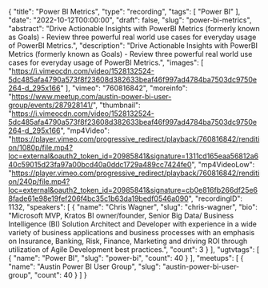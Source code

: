 {
  "title": "Power BI Metrics",
  "type": "recording",
  "tags": [
    "Power BI"
  ],
  "date": "2022-10-12T00:00:00",
  "draft": false,
  "slug": "power-bi-metrics",
  "abstract": "Drive Actionable Insights with PowerBI Metrics (formerly known as Goals) - Review three powerful real world use cases for everyday usage of PowerBI Metrics.",
  "description": "Drive Actionable Insights with PowerBI Metrics (formerly known as Goals) - Review three powerful real world use cases for everyday usage of PowerBI Metrics.",
  "images": [
    "https://i.vimeocdn.com/video/1528132524-5dc485afa4790a573f8f23608d382633beaf46f997ad4784ba7503dc9750e264-d_295x166"
  ],
  "vimeo": "760816842",
  "moreinfo": "https://www.meetup.com/austin-power-bi-user-group/events/287928141/",
  "thumbnail": "https://i.vimeocdn.com/video/1528132524-5dc485afa4790a573f8f23608d382633beaf46f997ad4784ba7503dc9750e264-d_295x166",
  "mp4Video": "https://player.vimeo.com/progressive_redirect/playback/760816842/rendition/1080p/file.mp4?loc=external&oauth2_token_id=20985841&signature=1311cd165eaa56812a640c59015d23fa97a00bcd40a0ddc1729a489cc7424fe0",
  "mp4VideoLow": "https://player.vimeo.com/progressive_redirect/playback/760816842/rendition/240p/file.mp4?loc=external&oauth2_token_id=20985841&signature=cb0e816fb266df25e68fade61e98e19fef206f4bc35c1b63da19bedf0546a090",
  "recordingID": 1132,
  "speakers": [
    {
      "name": "Chris Wagner",
      "slug": "chris-wagner",
      "bio": "Microsoft MVP, Kratos BI owner/founder, Senior Big Data/ Business Intelligence (BI) Solution Architect and Developer with experience in a wide variety of business applications and business processes with an emphasis on Insurance, Banking, Risk, Finance, Marketing and driving ROI through utilization of Agile Development best practices.",
      "count": 3
    }
  ],
  "ugtvtags": [
    {
      "name": "Power BI",
      "slug": "power-bi",
      "count": 40
    }
  ],
  "meetups": [
    {
      "name": "Austin Power BI User Group",
      "slug": "austin-power-bi-user-group",
      "count": 40
    }
  ]
}